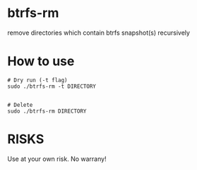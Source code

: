 # btrfs-rm
remove directories which contain btrfs snapshot(s) recursively 

# How to use
    # Dry run (-t flag)
    sudo ./btrfs-rm -t DIRECTORY


    # Delete
    sudo ./btrfs-rm DIRECTORY


# RISKS
Use at your own risk. No warrany!

